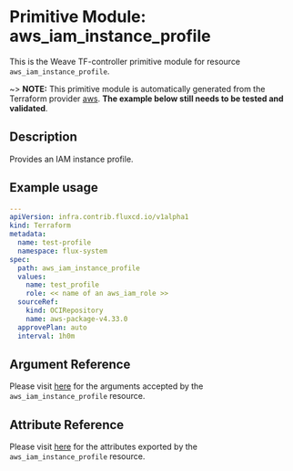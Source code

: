 
# Primitive Module: aws_iam_instance_profile

This is the Weave TF-controller primitive module for resource `aws_iam_instance_profile`.

~> **NOTE:** This primitive module is automatically generated from the Terraform provider [aws](https://registry.terraform.io/providers/hashicorp/aws/latest/docs/resources/aws_iam_instance_profile). **The example below still needs to be tested and validated**.

## Description

Provides an IAM instance profile.

## Example usage

```yaml
---
apiVersion: infra.contrib.fluxcd.io/v1alpha1
kind: Terraform
metadata:
  name: test-profile
  namespace: flux-system
spec:
  path: aws_iam_instance_profile
  values:
    name: test_profile
    role: << name of an aws_iam_role >>
  sourceRef:
    kind: OCIRepository
    name: aws-package-v4.33.0
  approvePlan: auto
  interval: 1h0m
```

## Argument Reference

Please visit [here](https://registry.terraform.io/providers/hashicorp/aws/4.33.0/docs/resources/iam_policy#argument-reference) for the arguments accepted by the `aws_iam_instance_profile` resource.

## Attribute Reference

Please visit [here](https://registry.terraform.io/providers/hashicorp/aws/4.33.0/docs/resources/iam_policy#attributes-reference) for the attributes exported by the `aws_iam_instance_profile` resource.
